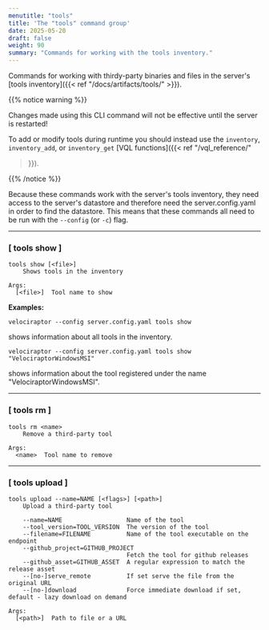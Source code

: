 ```yaml
---
menutitle: "tools"
title: 'The "tools" command group'
date: 2025-05-20
draft: false
weight: 90
summary: "Commands for working with the tools inventory."
---
```


Commands for working with thirdy-party binaries and files in the server's
[tools inventory]({{< ref "/docs/artifacts/tools/" >}}).

{{% notice warning %}}

Changes made using this CLI command will not be effective until the server is
restarted!

To add or modify tools during runtime you should instead use the `inventory`,
`inventory_add`, or `inventory_get` [VQL functions]({{< ref "/vql_reference/"
>}}).

{{% /notice %}}

Because these commands work with the server's tools inventory, they need access
to the server's datastore and therefore need the server.config.yaml in order to
find the datastore. This means that these commands all need to be run with the
`--config` (or `-c`) flag.

---

### [ tools show ]

```text
tools show [<file>]
    Shows tools in the inventory

Args:
  [<file>]  Tool name to show
```

**Examples:**

```text
velociraptor --config server.config.yaml tools show
```
shows information about all tools in the inventory.

```text
velociraptor --config server.config.yaml tools show "VelociraptorWindowsMSI"
```
shows information about the tool registered under the name
"VelociraptorWindowsMSI".

---

### [ tools rm ]

```text
tools rm <name>
    Remove a third-party tool

Args:
  <name>  Tool name to remove
```

---

### [ tools upload ]

```text
tools upload --name=NAME [<flags>] [<path>]
    Upload a third-party tool

    --name=NAME                  Name of the tool
    --tool_version=TOOL_VERSION  The version of the tool
    --filename=FILENAME          Name of the tool executable on the endpoint
    --github_project=GITHUB_PROJECT
                                 Fetch the tool for github releases
    --github_asset=GITHUB_ASSET  A regular expression to match the release asset
    --[no-]serve_remote          If set serve the file from the original URL
    --[no-]download              Force immediate download if set, default - lazy download on demand

Args:
  [<path>]  Path to file or a URL
```
